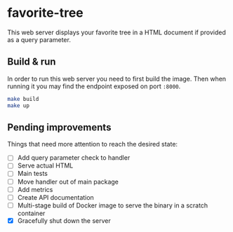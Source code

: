 # favorite-tree

This web server displays your favorite tree in a HTML document if provided as a query parameter.

## Build & run

In order to run this web server you need to first build the image. Then when running it you may find the endpoint exposed on port `:8000`.

```sh
make build
make up
```

## Pending improvements

Things that need more attention to reach the desired state:

- [ ] Add query parameter check to handler
- [ ] Serve actual HTML
- [ ] Main tests
- [ ] Move handler out of main package
- [ ] Add metrics
- [ ] Create API documentation
- [ ] Multi-stage build of Docker image to serve the binary in a scratch container
- [X] Gracefully shut down the server
